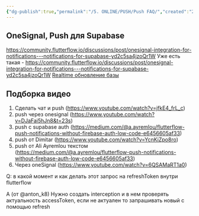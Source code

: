 ```yaml
---
{"dg-publish":true,"permalink":"/5. ONLINE/PUSH/Push FAQ/","created":"2024-10-22T17:08:22.670-03:00","updated":"2024-10-23T10:10:34.911-03:00"}
---
```



## OneSignal, Push для Supabase
https://community.flutterflow.io/discussions/post/onesignal-integration-for-notifications---notifications-for-supabase-yd2c5sa4jzoQr1W
Уже есть такая - https://community.flutterflow.io/discussions/post/onesignal-integration-for-notifications---notifications-for-supabase-yd2c5sa4jzoQr1W
[Realtime обновление базы](https://www.youtube.com/watch?v=3wvXtIgWUF4&t=391s)

## Подборка видео
1. Сделать чат и push (https://www.youtube.com/watch?v=jfkE4_frL_c)
2. push через onesignal (https://www.youtube.com/watch?v=DJaFai5hJn8&t=23s)
3. push с supabase auth (https://medium.com/@a.ayremlou/flutterflow-push-notifications-without-firebase-auth-low-code-e6456605af33)
4. push от Dimitar (https://www.youtube.com/watch?v=YcnKiZpo8ro)
5. push от Ali Ayremlou текстом (https://medium.com/@a.ayremlou/flutterflow-push-notifications-without-firebase-auth-low-code-e6456605af33)
6. Через oneSignal (https://www.youtube.com/watch?v=6QSAMaRT1a0)

Q: в какой момент и как делать этот запрос на refreshToken внутри flutterflow

A (от @anton_k8)
Нужно создать interception и в нем проверять актуальность accessToken, если не актуален то запрашивать новый с помощью refresh